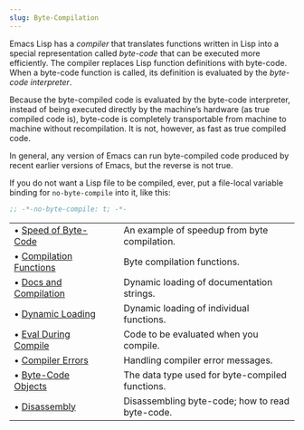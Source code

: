 ```yaml
---
slug: Byte-Compilation
---
```


Emacs Lisp has a *compiler* that translates functions written in Lisp into a special representation called *byte-code* that can be executed more efficiently. The compiler replaces Lisp function definitions with byte-code. When a byte-code function is called, its definition is evaluated by the *byte-code interpreter*.

Because the byte-compiled code is evaluated by the byte-code interpreter, instead of being executed directly by the machine’s hardware (as true compiled code is), byte-code is completely transportable from machine to machine without recompilation. It is not, however, as fast as true compiled code.

In general, any version of Emacs can run byte-compiled code produced by recent earlier versions of Emacs, but the reverse is not true.

If you do not want a Lisp file to be compiled, ever, put a file-local variable binding for `no-byte-compile` into it, like this:

```lisp
;; -*-no-byte-compile: t; -*-
```

|                                                  |    |                                                 |
| :----------------------------------------------- | -- | :---------------------------------------------- |
| • [Speed of Byte-Code](Speed-of-Byte_002dCode)   |    | An example of speedup from byte compilation.    |
| • [Compilation Functions](Compilation-Functions) |    | Byte compilation functions.                     |
| • [Docs and Compilation](Docs-and-Compilation)   |    | Dynamic loading of documentation strings.       |
| • [Dynamic Loading](Dynamic-Loading)             |    | Dynamic loading of individual functions.        |
| • [Eval During Compile](Eval-During-Compile)     |    | Code to be evaluated when you compile.          |
| • [Compiler Errors](Compiler-Errors)             |    | Handling compiler error messages.               |
| • [Byte-Code Objects](Byte_002dCode-Objects)     |    | The data type used for byte-compiled functions. |
| • [Disassembly](Disassembly)                     |    | Disassembling byte-code; how to read byte-code. |
